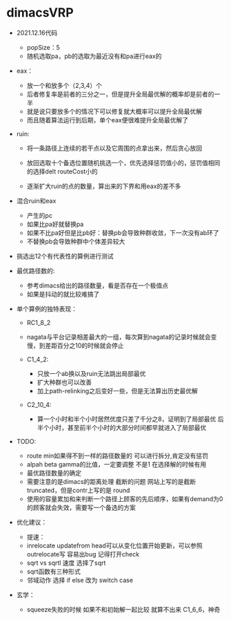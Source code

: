 # dimacsVRP

- 2021.12.16代码
    - popSize：5
    - 随机选取pa，pb的选取为最近没有和pa进行eax的

- eax：
    - 放一个和放多个（2,3,4）个
    - 后者修复率是前者的三分之一，但是提升全局最优解的概率却是前者的一半
    - 就是说只要放多个的情况下可以修复就大概率可以提升全局最优解
    - 而且随着算法运行到后期，单个eax便很难提升全局最优解了

- ruin:
    - 将一条路径上连续的若干点以及它周围的点拿出来，然后贪心放回
    - 放回选取十个备选位置随机挑选一个，优先选择惩罚值小的，惩罚值相同的选择delt routeCost小的

    - 逐渐扩大ruin的点的数量，算出来的下界和用eax的差不多

- 混合ruin和eax
    - 产生的pc
    - 如果比pa好就替换pa
    - 如果不比pa好但是比pb好：替换pb会导致种群收敛，下一次没有ab环了
    - 不替换pb会导致种群中个体差异较大

- 挑选出12个有代表性的算例进行测试

- 最优路径数的:
    - 参考dimacs给出的路径数量，看是否存在一个极值点
    - 如果是抖动的就比较难搞了

- 单个算例的独特表现：

    - RC1_8_2 
    - nagata与平台记录相差最大的一组，每次算到nagata的记录时候就会变慢，到差距百分之10的时候就会停止

    - C1_4_2:
        - 只放一个ab换以及ruin无法跳出局部最优
        - 扩大种群也可以改善
        - 加上path-relinking之后变好一些，但是无法算出历史最优解

    - C2_10_4:
        - 算一个小时和半个小时居然优度只差了千分之8，证明到了局部最优 后半个小时，甚至前半个小时的大部分时间都早就进入了局部最优

- TODO:
    - route min如果得不到一样的路径数量的 可以进行拆分,肯定没有惩罚
    - alpah beta gamma的比值，一定要调整 不是1 在选择解的时候有用
    - 最优路径数量的确定
    - 需要注意的是dimacs的距离处理 截断的问题 网站上写的是截断truncated，但是contr上写的是 round
    - 使用的容量累加和来判断一个路径上顾客的先后顺序，如果有demand为0的顾客就会失效，需要写一个备选的方案

- 优化建议：
    - 提速：
    - inrelocate updatefrom head可以从变化位置开始更新，可以参照outrelocate写 容易出bug 记得打开check
    - sqrt vs sqrtl 速度 选择了sqrt
    - sqrt函数有三种形式
    - 邻域动作 选择 if else 改为 switch case

- 玄学：
    - squeeze失败的时候 如果不和初始解一起比较 就算不出来 C1_6_6，神奇
